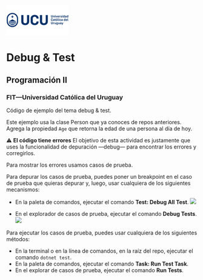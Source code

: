 ![UCU](./assets/logo-ucu.png)
# Debug & Test
## Programación II
### FIT—Universidad Católica del Uruguay

Código de ejemplo del tema debug &amp; test.

Este ejemplo usa la clase Person que ya conoces de repos anteriores. Agrega la propiedad `Age` que retorna la edad de una persona al día de hoy.

:warning: **El código tiene errores** El objetivo de esta actividad es justamente que uses la funcionalidad de depuración —debug— para encontrar los errores y corregirlos.

Para mostrar los errores usamos casos de prueba.

Para depurar los casos de prueba, puedes poner un breakpoint en el caso de prueba que quieras depurar y, luego, usar cualquiera de los siguientes mecanismos:

- En la paleta de comandos, ejecutar el comando **Test: Debug All Test**.
![](./assets/Debug%20from%20command%20palette.gif)

- En el explorador de casos de prueba, ejecutar el comando **Debug Tests**.
![](./assets/Debug%20from%20test%20explorer.gif)

Para ejecutar los casos de prueba, puedes usar cualquiera de los siguientes métodos:

- En la terminal o en la línea de comandos, en la raíz del repo, ejecutar el comando `dotnet test`.
- En la paleta de comandos, ejecutar el comando **Task: Run Test Task**.
- En el explorar de casos de prueba, ejecutar el comando **Run Tests**.
